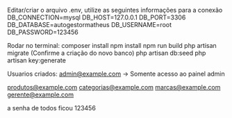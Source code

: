 Editar/criar o arquivo .env, utilize as seguintes informações para a conexão
   DB_CONNECTION=mysql
   DB_HOST=127.0.0.1
   DB_PORT=3306
   DB_DATABASE=autogestormatheus
   DB_USERNAME=root
   DB_PASSWORD=123456

Rodar no terminal:
   composer install
   npm install
   npm run build
   php artisan migrate (Confirme a criação do novo banco)
   php artisan db:seed
   php artisan key:generate

Usuarios criados: 
   admin@example.com -> Somente acesso ao painel admin

   produtos@example.com
   categorias@example.com
   marcas@example.com
   gerente@example.com

   a senha de todos ficou 123456
